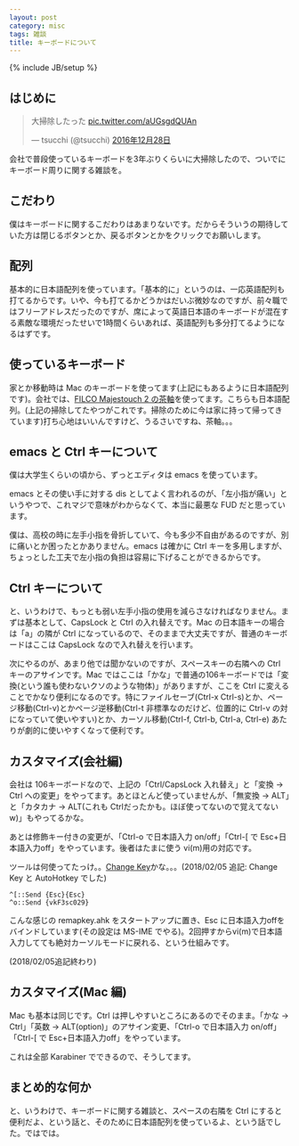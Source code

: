 ```yaml
---
layout: post
category: misc
tags: 雑談
title: キーボードについて
---
```

{% include JB/setup %}
## はじめに
<blockquote class="twitter-tweet" data-lang="ja"><p lang="ja" dir="ltr">大掃除したった <a href="https://t.co/aUGsgdQUAn">pic.twitter.com/aUGsgdQUAn</a></p>&mdash; tsucchi (@tsucchi) <a href="https://twitter.com/tsucchi/status/813974873496113152">2016年12月28日</a></blockquote>
<script async src="//platform.twitter.com/widgets.js" charset="utf-8"></script>

会社で普段使っているキーボードを3年ぶりくらいに大掃除したので、ついでにキーボード周りに関する雑談を。

## こだわり
僕はキーボードに関するこだわりはあまりないです。だからそういうの期待していた方は閉じるボタンとか、戻るボタンとかをクリックでお願いします。

## 配列
基本的に日本語配列を使っています。「基本的に」というのは、一応英語配列も打てるからです。いや、今も打てるかどうかはだいぶ微妙なのですが、前々職ではフリーアドレスだったのですが、席によって英語日本語のキーボードが混在する素敵な環境だったせいで1時間くらいあれば、英語配列も多分打てるようになるはずです。

## 使っているキーボード
家とか移動時は Mac のキーボードを使ってます(上記にもあるように日本語配列です)。会社では、[FILCO Majestouch 2 の茶軸](http://www.diatec.co.jp/products/det.php?prod_c=754)を使ってます。こちらも日本語配列。(上記の掃除してたやつがこれです。掃除のために今は家に持って帰ってきています)打ち心地はいいんですけど、うるさいですね、茶軸。。。

## emacs と Ctrl キーについて
僕は大学生くらいの頃から、ずっとエディタは emacs を使っています。

emacs とその使い手に対する dis としてよく言われるのが、「左小指が痛い」というやつで、これマジで意味がわからなくて、本当に最悪な FUD だと思っています。

僕は、高校の時に左手小指を骨折していて、今も多少不自由があるのですが、別に痛いとか困ったとかありません。emacs は確かに Ctrl キーを多用しますが、ちょっとした工夫で左小指の負担は容易に下げることができるからです。

## Ctrl キーについて
と、いうわけで、もっとも弱い左手小指の使用を減らさなければなりません。まずは基本として、CapsLock と Ctrl の入れ替えです。Mac の日本語キーの場合は「a」の隣が Ctrl になっているので、そのままで大丈夫ですが、普通のキーボードはここは CapsLock なので入れ替えを行います。

次にやるのが、あまり他では聞かないのですが、スペースキーの右隣への Ctrl キーのアサインです。Mac ではここは「かな」で普通の106キーボードでは「変換(という誰も使わないクソのような物体)」がありますが、ここを Ctrl に変えることでかなり便利になるのです。特にファイルセーブ(Ctrl-x Ctrl-s)とか、ページ移動(Ctrl-v)とかページ逆移動(Ctrl-t 非標準なのだけど、位置的に Ctrl-v の対になっていて使いやすい)とか、カーソル移動(Ctrl-f, Ctrl-b, Ctrl-a, Ctrl-e) あたりが劇的に使いやすくなって便利です。

## カスタマイズ(会社編)
会社は 106キーボードなので、上記の「Ctrl/CapsLock 入れ替え」と「変換 -> Ctrl への変更」をやってます。あとほとんど使っていませんが、「無変換 -> ALT」と「カタカナ -> ALT(これも Ctrlだったかも。ほぼ使ってないので覚えてないw)」もやってるかな。

あとは修飾キー付きの変更が、「Ctrl-o で日本語入力 on/off」「Ctrl-[ で Esc+日本語入力off」をやっています。後者はたまに使う vi(m)用の対応です。

ツールは何使ってたっけ。。[Change Key](http://forest.watch.impress.co.jp/library/software/changekey/)かな。。。(2018/02/05 追記: Change Key と AutoHotkey でした)

```
^[::Send {Esc}{Esc}
^o::Send {vkF3sc029}
```

こんな感じの remapkey.ahk をスタートアップに置き、Esc に日本語入力offをバインドしています(その設定は MS-IME でやる)。2回押すからvi(m)で日本語入力してても絶対カーソルモードに戻れる、という仕組みです。

(2018/02/05追記終わり)


## カスタマイズ(Mac 編)
Mac も基本は同じです。Ctrl は押しやすいところにあるのでそのまま。「かな -> Ctrl」「英数 -> ALT(option)」のアサイン変更、「Ctrl-o で日本語入力 on/off」「Ctrl-[ で Esc+日本語入力off」をやっています。

これは全部 Karabiner でできるので、そうしてます。

## まとめ的な何か
と、いうわけで、キーボードに関する雑談と、スペースの右隣を Ctrl にすると便利だよ、という話と、そのために日本語配列を使っているよ、という話でした。ではでは。
